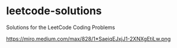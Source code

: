 # leetcode-solutions
Solutions for the LeetCode Coding Problems



https://miro.medium.com/max/828/1*SaeiqEJxjJ1-2XNXgEtiLw.png
